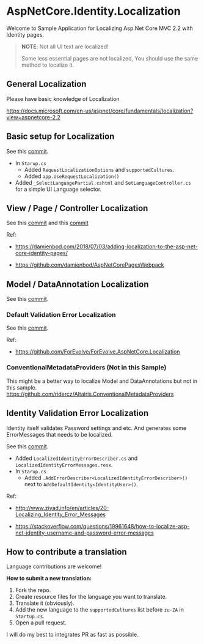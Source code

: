 # AspNetCore.Identity.Localization

Welcome to Sample Application for Localizing Asp.Net Core MVC 2.2 with Identity pages.

> **NOTE**: Not all UI text are localized!
> 
> Some less essential pages are not localized, You should use the same method to localize it.

## General Localization

Please have basic knowledge of Localization

https://docs.microsoft.com/en-us/aspnet/core/fundamentals/localization?view=aspnetcore-2.2

## Basic setup for Localization

See this [commit](https://github.com/JaySkyworker/AspNetCore.Identity.Localization/commit/a4bd2312f0a14090b6f74d667888822cf32dd93b).

- In `Starup.cs`
  - Added `RequestLocalizationOptions` and `supportedCultures`.
  - Added `app.UseRequestLocalization()`
- Added `_SelectLanguagePartial.cshtml` and `SetLanguageController.cs` for a simple UI
  Language selector.


## View / Page / Controller Localization

See this [commit](https://github.com/JaySkyworker/AspNetCore.Identity.Localization/commit/989fce76be2bcf71862976c5a2b3b2459e533af9)
 and this [commit](https://github.com/JaySkyworker/AspNetCore.Identity.Localization/commit/ba281e355c426634b022f050c0b593618874ffb2)

Ref:

* https://damienbod.com/2018/07/03/adding-localization-to-the-asp-net-core-identity-pages/

* https://github.com/damienbod/AspNetCorePagesWebpack

## Model / DataAnnotation Localization

See this [commit](https://github.com/JaySkyworker/AspNetCore.Identity.Localization/commit/7c706dab8494c118f0a4c8e7d7522ba705a7467f).

### Default Validation Error Localization

See this [commit](https://github.com/JaySkyworker/AspNetCore.Identity.Localization/commit/2bb5422c6b8556133e047c34386d7dd886e2375d).

Ref:
* https://github.com/ForEvolve/ForEvolve.AspNetCore.Localization

### ConventionalMetadataProviders (Not in this Sample)

This might be a better way to localize Model and DataAnnotations but not 
in this sample.
https://github.com/ridercz/Altairis.ConventionalMetadataProviders


## Identity Validation Error Localization

Identity itself validates Password settings and etc. And generates some ErrorMessages that needs 
to be localized.

See this [commit](https://github.com/JaySkyworker/AspNetCore.Identity.Localization/commit/bae9cab2ac5684aa720de15adf379c8e7f4b46cc).

- Added `LocalizedIdentityErrorDescriber.cs` and `LocalizedIdentityErrorMessages.resx`.
- In `Starup.cs`
  - Added `.AddErrorDescriber<LocalizedIdentityErrorDescriber>()` next to `AddDefaultIdentity<IdentityUser>()`.

Ref:

* http://www.ziyad.info/en/articles/20-Localizing_Identity_Error_Messages

* https://stackoverflow.com/questions/19961648/how-to-localize-asp-net-identity-username-and-password-error-messages


## How to contribute a translation
Language contributions are welcome!

**How to submit a new translation:**

1. Fork the repo.
1. Create resource files for the language you want to translate.
1. Translate it (obviously).
1. Add the new language to the `supportedCultures` list before `zu-ZA` in `Startup.cs`.
1. Open a pull request.

I will do my best to integrates PR as fast as possible.
